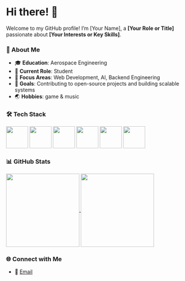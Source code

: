 # Hi there! 👋  
Welcome to my GitHub profile! I’m [Your Name], a **[Your Role or Title]** passionate about **[Your Interests or Key Skills]**.  

### 🌟 About Me  
- 🎓 **Education**: Aerospace Engineering 
- 💼 **Current Role**: Student 
- 🚀 **Focus Areas**: Web Development, AI, Backend Engineering
- 🎯 **Goals**: Contributing to open-source projects and building scalable systems
- 🌏 **Hobbies**: game & music 

### 🛠️ Tech Stack  
<img src="https://cdn.jsdelivr.net/gh/devicons/devicon@latest/icons/c/c-original.svg" wight="60" height="60"/>
<img src="https://cdn.jsdelivr.net/gh/devicons/devicon@latest/icons/cplusplus/cplusplus-original.svg" wight="60" height="60"/>
<img src="https://cdn.jsdelivr.net/gh/devicons/devicon@latest/icons/embeddedc/embeddedc-original-wordmark.svg" wight="60" height="60"/>
<img src="https://cdn.jsdelivr.net/gh/devicons/devicon@latest/icons/linux/linux-original.svg" wight="60" height="60"/>
<img src="https://cdn.jsdelivr.net/gh/devicons/devicon@latest/icons/python/python-original.svg" wight="60" height="60"/>
<img src="https://cdn.jsdelivr.net/gh/devicons/devicon@latest/icons/lua/lua-original.svg" wight="60" height="60"/>

### 📊 GitHub Stats  

<a href="https://github.com/anuraghazra/github-readme-stats">
  <img height=200 align="center" src="https://github-readme-stats.vercel.app/api?username=Robinsssson" />
</a>
<a href="https://github.com/anuraghazra/convoychat">
  <img height=200 align="center" src="https://github-readme-stats.vercel.app/api/top-langs?username=Robinsssson&layout=compact&langs_count=8&card_width=320" />
</a>

### 🌐 Connect with Me  
- 📧 [Email](mailto:your-email@example.com)  



